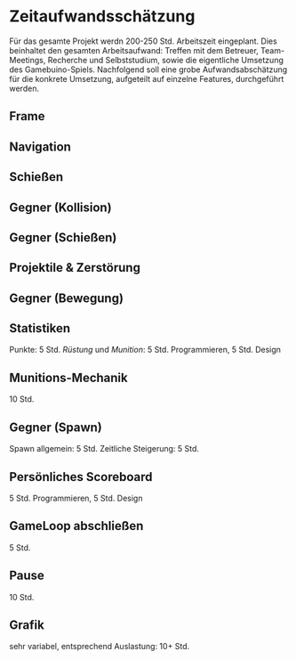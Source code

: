 # Zeitaufwandsschätzung
Für das gesamte Projekt werdn 200-250 Std. Arbeitszeit eingeplant. Dies beinhaltet den gesamten Arbeitsaufwand: Treffen mit dem Betreuer, Team-Meetings, Recherche und Selbststudium, sowie die eigentliche Umsetzung des Gamebuino-Spiels.
Nachfolgend soll eine grobe Aufwandsabschätzung für die konkrete Umsetzung, aufgeteilt auf einzelne Features, durchgeführt werden.
## Frame


## Navigation


## Schießen 


## Gegner (Kollision)


## Gegner (Schießen)


## Projektile & Zerstörung


## Gegner (Bewegung)


## Statistiken
Punkte: 5 Std.
*Rüstung* und *Munition*: 5 Std. Programmieren, 5 Std. Design

## Munitions-Mechanik
10 Std.

## Gegner (Spawn)
Spawn allgemein: 5 Std.
Zeitliche Steigerung: 5 Std.

## Persönliches Scoreboard
5 Std. Programmieren, 5 Std. Design

## GameLoop abschließen
5 Std.

## Pause
10 Std.

## Grafik
sehr variabel, entsprechend Auslastung: 10+ Std.